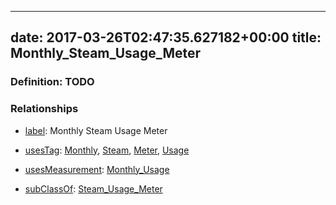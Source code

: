 
---
date: 2017-03-26T02:47:35.627182+00:00
title: Monthly_Steam_Usage_Meter
---
### Definition: TODO

### Relationships

* [label](http://www.w3.org/2000/01/rdf-schema#label): Monthly Steam Usage Meter

* [usesTag](https://brickschema.org/schema/1.0/BrickFrame#usesTag): [Monthly](https://brickschema.org/schema/1.0/BrickTag#Monthly), [Steam](https://brickschema.org/schema/1.0/BrickTag#Steam), [Meter](https://brickschema.org/schema/1.0/BrickTag#Meter), [Usage](https://brickschema.org/schema/1.0/BrickTag#Usage)

* [usesMeasurement](https://brickschema.org/schema/1.0/BrickFrame#usesMeasurement): [Monthly_Usage](https://brickschema.org/schema/1.0/Brick#Monthly_Usage)

* [subClassOf](http://www.w3.org/2000/01/rdf-schema#subClassOf): [Steam_Usage_Meter](https://brickschema.org/schema/1.0/Brick#Steam_Usage_Meter)
